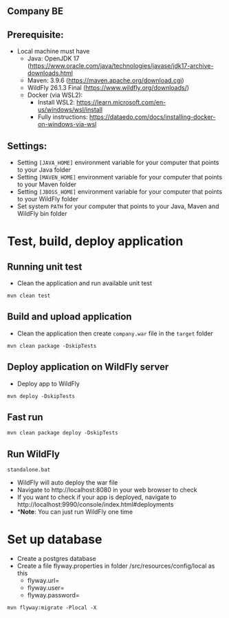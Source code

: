 ## Company BE 

## Prerequisite:
* Local machine must have
  * Java: OpenJDK 17 (https://www.oracle.com/java/technologies/javase/jdk17-archive-downloads.html
  * Maven: 3.9.6 (https://maven.apache.org/download.cgi)
  * WildFly 26.1.3 Final (https://www.wildfly.org/downloads/)
  * Docker (via WSL2):
    * Install WSL2: https://learn.microsoft.com/en-us/windows/wsl/install
    * Fully instructions: https://dataedo.com/docs/installing-docker-on-windows-via-wsl 

## Settings:
- Setting `[JAVA_HOME]` environment variable for your computer that points to your Java folder
- Setting `[MAVEN_HOME]` environment variable for your computer that points to your Maven folder
- Setting `[JBOSS_HOME]` environment variable for your computer that points to your WildFly folder
- Set system `PATH` for your computer that points to your Java, Maven and WildFly bin folder

# Test, build, deploy application
## Running unit test
- Clean the application and run available unit test 
```shell
mvn clean test
```
## Build and upload application
- Clean the application then create `company.war` file in the `target` folder
```shell
mvn clean package -DskipTests
```
## Deploy application on WildFly server
- Deploy app to WildFly
```shell
mvn deploy -DskipTests
```

## Fast run
```shell
mvn clean package deploy -DskipTests
```

## Run WildFly
```shell
standalone.bat
```
- WildFly will auto deploy the war file
- Navigate to http://localhost:8080 in your web browser to check
- If you want to check if your app is deployed, navigate to http://localhost:9990/console/index.html#deployments
- ***Note**: You can just run WildFly one time

# Set up database
- Create a postgres database
- Create a file flyway.properties in folder /src/resources/config/local as this
  - flyway.url=
  - flyway.user=
  - flyway.password=
```shell
mvn flyway:migrate -Plocal -X
```
